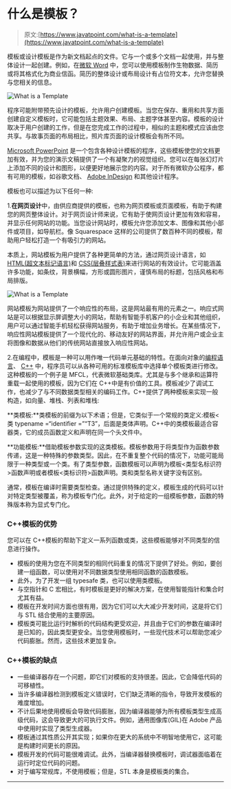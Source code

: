 # 什么是模板？

> 原文:[https://www.javatpoint.com/what-is-a-template](https://www.javatpoint.com/what-is-a-template)

模板或设计模板是作为新文档起点的文件。它与一个或多个文档一起使用，并与整体设计一起创建。例如，在[微软 Word](https://www.javatpoint.com/what-is-microsoft-word) 中，您可以使用模板制作生物数据、简历或将其格式化为商业信函。简历的整体设计或布局设计有占位符文本，允许您替换与您相关的信息。

![What is a Template](../Images/abf17ec500792fe784f002f459445fce.png)

程序可能附带预先设计的模板，允许用户创建模板。当您在保存、重用和共享方面创建自定义模板时，它可能包括主题效果、布局、主题字体甚至内容。模板的设计取决于用户创建的工作，但是在您完成工作的过程中，相似的主题和模式应该由您共享。与故事页面的布局相比，照片库页面的设计模板会有所不同。

[Microsoft PowerPoint](https://www.javatpoint.com/powerpoint-tutorial) 是一个包含各种设计模板的程序，这些模板使您的文档更加有效，并为您的演示文稿提供了一个有凝聚力的视觉组织。您可以在每张幻灯片上添加不同的设计和图形，以便更好地展示您的内容。对于所有微软办公程序，都有可用的模板，如谷歌文档、 [Adobe InDesign](https://www.javatpoint.com/adobe-indesign) 和其他设计程序。

模板也可以描述为以下任何一种:

1.**在网页设计**中，由供应商提供的模板，也称为网页模板或页面模板，有助于构建您的网页整体设计。对于网页设计师来说，它有助于使网页设计更加有效和容易，并显示任何网站的功能。当您设计网站时，模板允许您添加文本、图像和其他小部件或项目，如导航栏。像 Squarespace 这样的公司提供了数百种不同的模板，帮助用户轻松打造一个有吸引力的网站。

本质上，网站模板为用户提供了各种更简单的方法，通过网页设计语言，如 [HTML(超文本标记语言)](https://www.javatpoint.com/html-tutorial)和 [CSS(层叠样式表)](https://www.javatpoint.com/css-tutorial)来进行网站的有效设计。它可能涵盖许多功能，如条纹，背景横幅，方形或圆形图片，谨慎布局的标题，包括风格和布局排版。

![What is a Template](../Images/998ecb5963766ec5bc2de480b3c9d6ae.png)

网站模板为网站提供了一个响应性的布局，这是网站最有用的元素之一。响应式网站是可以根据显示屏调整大小的网站，帮助有智能手机客户的小企业和其他组织，用户可以通过智能手机轻松获得网站服务，有助于增加业务增长。在某些情况下，响应性网站模板提供了一个现代化的、移动友好的网站界面，并允许用户或企业主将图像和数据从他们的传统网站直接放入响应性网站。

2.在编程中，模板是一种可以用作唯一代码单元基础的特性。在面向对象的[编程语言](https://www.javatpoint.com/programming-language)、 [C++](https://www.javatpoint.com/c-programming-language-tutorial) 中，程序员可以从各种可用的标准模板库中选择单个模板类进行修改。这种模板的一个例子是 MFCL，代表微软基础类库。尤其是与多个继承和运算符重载一起使用的模板，因为它们在 C++中是有价值的工具。模板减少了调试工作，也减少了与不同数据类型相关的编码工作。C++提供了两种模板来实现一般构造，如向量、堆栈、列表和堆栈:

**类模板:**类模板的前缀为以下术语；但是，它类似于一个常规的类定义:模板<类 typename =“identifier =”“T3”，后面是类体声明。C++中的类模板最适合容器类，它的成员函数定义和声明在同一个头文件中。

**功能模板:**借助模板参数实现的这类模板。模板参数用于将类型作为函数参数传递，这是一种特殊的参数类型。因此，在不重复整个代码的情况下，功能可能局限于一种类型或一个类。有了类型参数，函数模板可以声明为模板<类型名标识符>函数声明或者模板<类标识符>函数声明。类和类型名称关键字没有区别。

通常，模板在编译时需要类型检查。通过提供特殊的定义，模板生成的代码可以针对特定类型被覆盖，称为模板专门化。此外，对于给定的一组模板参数，函数的特殊版本称为显式专门化。

### C++模板的优势

您可以在 C++模板的帮助下定义一系列函数或类，这些模板能够对不同类型的信息进行操作。

*   模板的使用为您在不同类型的相同代码重复的情况下提供了好处。例如，要创建一组函数，可以使用对不同数据类型使用相同函数的函数模板。
*   此外，为了开发一组 typesafe 类，也可以使用类模板。
*   与空指针和 C 宏相比，有时模板是更好的解决方案，在使用智能指针和集合时尤其有益。
*   模板在开发时间方面也很有用，因为它们可以大大减少开发时间，这是将它们与 STL 结合使用的主要原因。
*   模板类可能比运行时解析的代码结构更受欢迎，并且由于它们的参数在编译时是已知的，因此类型更安全。当您使用模板时，一些现代技术可以帮助您减少代码膨胀。然而，这些技术更加复杂。

### C++模板的缺点

*   一些编译器存在一个问题，即它们对模板的支持很差。因此，它会降低代码的可移植性。
*   当许多编译器检测到模板定义错误时，它们缺乏清晰的指令，导致开发模板的难度增加。
*   不计后果地使用模板会导致代码膨胀，因为编译器能够为所有模板类型生成高级代码，这会导致更大的可执行文件。例如，通用图像库(GIL)在 Adobe 产品中使用时实现了类型生成器。
*   模板通过其性质公开其实现；如果你在更大的系统中不明智地使用它，这可能是构建时间更长的原因。
*   模板开发的代码可能很难调试。此外，当编译器替换模板时，调试器面临着在运行时定位代码的问题。
*   对于编写常规库，不使用模板；但是，STL 本身是模板类的集合。

* * *